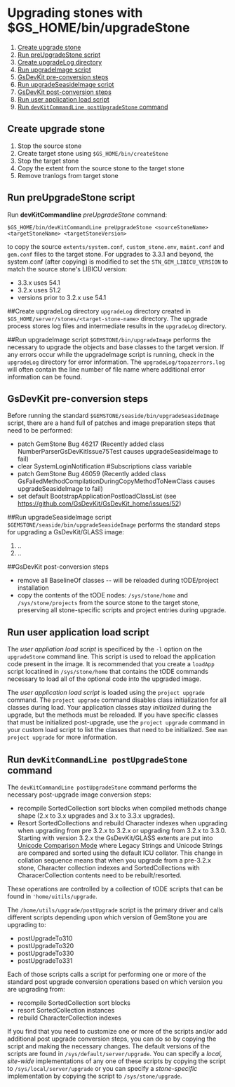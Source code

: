 # Upgrading stones with $GS_HOME/bin/upgradeStone

1. [Create upgrade stone](#create-upgrade-stone)
2. [Run preUpgradeStone script](#run-preupgradestone-script)
3. [Create upgradeLog directory](#create-upgradelog-directory)
4. [Run upgradeImage script](#run-upgradeimage-script)
5. [GsDevKit pre-conversion steps](#gsdevkit-pre-conversion-steps)
6. [Run upgradeSeasideImage script](#run-upgradeseasideimage-script)
7. [GsDevKit post-conversion steps](#gsdevkit-post-conversion-steps)
8. [Run user application load script](#run-user-application-load-script)
9. [Run `devKitCommandLine postUpgradeStone` command](#run-devkitcommandline-postupgradestone-command)

## Create upgrade stone
1. Stop the source stone
2. Create target stone using `$GS_HOME/bin/createStone`
3. Stop the target stone
4. Copy the extent from the source stone to the target stone
5. Remove tranlogs from target stone

## Run preUpgradeStone script
Run **devKitCommandline** *preUpgradeStone* command:

```
$GS_HOME/bin/devKitCommandLine preUpgradeStone <sourceStoneName> <targetStoneName> <targetStoneVersion>
```

to copy the source `extents/system.conf`, `custom_stone.env`, `maint.conf` and `gem.conf` files to the target stone. For upgrades to 3.3.1 and beyond, the system.conf (after copying) is modified to set the `STN_GEM_LIBICU_VERSION` to match the source stone's LIBICU version:

- 3.3.x uses 54.1
- 3.2.x uses 51.2
- versions prior to 3.2.x use 54.1

##Create upgradeLog directory
`upgradeLog` directory created in `$GS_HOME/server/stones/<target-stone-name>` directory.
The upgrade process stores log files and intermediate results in the `upgradeLog` directory. 

##Run upgradeImage script
`$GEMSTONE/bin/upgradeImage` performs the necessary to upgrade the objects and base classes to the target version. If any errors occur while the upgradeImage script is running, check in the `upgradeLog` directory for error information. The `upgradeLog/topazerrors.log` will often contain the line number of file name where additional error information can be found.

## GsDevKit pre-conversion steps
Before running the standard `$GEMSTONE/seaside/bin/upgradeSeasideImage` script, there are a hand full of patches and image preparation steps that need to be performed:
- patch GemStone Bug 46217 (Recently added class NumberParserGsDevKitIssue75Test causes upgradeSeasideImage to fail)
- clear SystemLoginNotification #Subscriptions class variable
- patch GemStone Bug 46059 (Recently added class GsFailedMethodCompilationDuringCopyMethodToNewClass causes upgradeSeasideImage to fail)
- set default BootstrapApplicationPostloadClassList (see https://github.com/GsDevKit/GsDevKit_home/issues/52)

##Run upgradeSeasideImage script
`$GEMSTONE/seaside/bin/upgradeSeasideImage` performs the standard steps for upgrading a GsDevKit/GLASS image:
1. ..
2. ..

##GsDevKit post-conversion steps

- remove all BaselineOf classes -- will be reloaded during tODE/project installation
- copy the contents of the tODE nodes: `/sys/stone/home` and `/sys/stone/projects` from the source stone to the target stone, preserving all stone-specific scripts and project entries during upgrade.

## Run user application load script
The *user appliation load script* is specificed by the `-l` option on the `upgradeStone` command line. This script is used to reload the application code present in the image. It is recommended that you create a `loadApp` script locatined in `/sys/stone/home` that contains the tODE commands necessary to load all of the optional code into the upgraded image. 

The  *user application load script* is loaded using the `project upgrade` command. The `project upgrade` command disables class initialization for all classes during load. Your application classes stay *initialized* during the upgrade, but the methods must be reloaded. If you have specific classes that must be initialized post-upgrade, use the `project upgrade` command in your custom load script to list the classes that need to be initialized. See `man project upgrade` for more information.

## Run `devKitCommandLine postUpgradeStone` command
The `devKitCommandLine postUpgradeStone` command performs the necessary post-upgrade image conversion steps:
- recompile SortedCollection sort blocks when compiled methods change shape (2.x to 3.x upgrades and 3.x to 3.3.x upgrades).
- Resort SortedCollections and rebuild Character indexes when upgrading when upgrading from pre 3.2.x to 3.2.x or upgrading from 3.2.x to 3.3.0. Starting with version 3.2.x the GsDevKit/GLASS extents are put into [Unicode Comparison Mode][1] where Legacy Strings and Unicode Strings are compared and sorted using the default ICU collator. This change in collation sequence means that when you upgrade from a pre-3.2.x stone, Character collection indexes and SortedCollections with CharacerCollection contents need to be rebuilt/resorted.

These operations are controlled by a collection of tODE scripts that can be found in `'home/uitils/upgrade`. 

The `/home/utils/upgrade/postUpgrade` script is the primary driver and calls different scripts depending upon which version of GemStone you are upgrading to:

  - postUpgradeTo310
  - postUpgradeTo320
  - postUpgradeTo330
  - postUpgradeTo331 	

Each of those scripts calls a script for performing one or more of the standard post upgrade conversion operations based on which version you are upgrading from:

  - recompile SortedCollection sort blocks
  - resort SortedCollection instances
  - rebuild CharacterCollection indexes

If you find that you need to customize one or more of the scripts and/or add additional post upgrade conversion steps, you can do so by copying the script and making the necessary changes. The default versions of the scripts are found in `/sys/default/server/upgrade`. You can specify a *local, site-wide* implementations of any one of these scripts by copying the script to `/sys/local/server/upgrade` or you can specify a *stone-specific* implementation by copying the script to `/sys/stone/upgrade`.

[1]: https://downloads.gemtalksystems.com/docs/GemStone64/3.3.x/GS64-ProgGuide-3.3/GS64-ProgGuide-3.3.htm?https://downloads.gemtalksystems.com/docs/GemStone64/3.3.x/GS64-ProgGuide-3.3/5-Strings.htm
